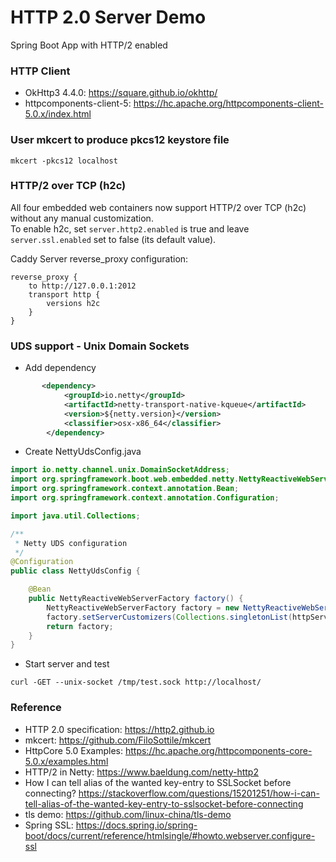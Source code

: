 HTTP 2.0 Server Demo
=========================

Spring Boot App with HTTP/2 enabled

### HTTP Client

* OkHttp3 4.4.0: https://square.github.io/okhttp/
* httpcomponents-client-5: https://hc.apache.org/httpcomponents-client-5.0.x/index.html

### User mkcert to produce pkcs12 keystore file

```
mkcert -pkcs12 localhost
```

### HTTP/2 over TCP (h2c)

All four embedded web containers now support HTTP/2 over TCP (h2c) without any manual customization.  
To enable h2c, set `server.http2.enabled` is true and leave `server.ssl.enabled` set to false (its default value).

Caddy Server reverse_proxy configuration:

```
reverse_proxy {
    to http://127.0.0.1:2012
    transport http {
        versions h2c
    }
}
```

### UDS support - Unix Domain Sockets

* Add dependency

```xml
       <dependency>
            <groupId>io.netty</groupId>
            <artifactId>netty-transport-native-kqueue</artifactId>
            <version>${netty.version}</version>
            <classifier>osx-x86_64</classifier>
        </dependency>
```

* Create NettyUdsConfig.java

```java
import io.netty.channel.unix.DomainSocketAddress;
import org.springframework.boot.web.embedded.netty.NettyReactiveWebServerFactory;
import org.springframework.context.annotation.Bean;
import org.springframework.context.annotation.Configuration;

import java.util.Collections;

/**
 * Netty UDS configuration
 */
@Configuration
public class NettyUdsConfig {

    @Bean
    public NettyReactiveWebServerFactory factory() {
        NettyReactiveWebServerFactory factory = new NettyReactiveWebServerFactory();
        factory.setServerCustomizers(Collections.singletonList(httpServer -> httpServer.bindAddress(() -> new DomainSocketAddress("/tmp/test.sock"))));
        return factory;
    }
}
```
* Start server and test

```
curl -GET --unix-socket /tmp/test.sock http://localhost/
```

### Reference

* HTTP 2.0 specification: https://http2.github.io
* mkcert: https://github.com/FiloSottile/mkcert
* HttpCore 5.0 Examples: https://hc.apache.org/httpcomponents-core-5.0.x/examples.html
* HTTP/2 in Netty: https://www.baeldung.com/netty-http2
* How I can tell alias of the wanted key-entry to SSLSocket before connecting? https://stackoverflow.com/questions/15201251/how-i-can-tell-alias-of-the-wanted-key-entry-to-sslsocket-before-connecting
* tls demo:  https://github.com/linux-china/tls-demo
* Spring SSL: https://docs.spring.io/spring-boot/docs/current/reference/htmlsingle/#howto.webserver.configure-ssl
